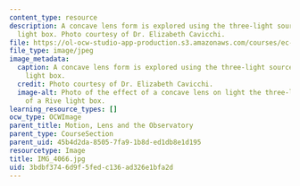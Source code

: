 ```yaml
---
content_type: resource
description: A concave lens form is explored using the three-light source of a Rive
  light box. Photo courtesy of Dr. Elizabeth Cavicchi.
file: https://ol-ocw-studio-app-production.s3.amazonaws.com/courses/ec-050-recreate-experiments-from-history-inform-the-future-from-the-past-galileo-january-iap-2010/3bdbf3746d9f5fedc136ad326e1bfa2d_IMG_4066.jpg
file_type: image/jpeg
image_metadata:
  caption: A concave lens form is explored using the three-light source of a Rive
    light box.
  credit: Photo courtesy of Dr. Elizabeth Cavicchi.
  image-alt: Photo of the effect of a concave lens on light the three-light source
    of a Rive light box.
learning_resource_types: []
ocw_type: OCWImage
parent_title: Motion, Lens and the Observatory
parent_type: CourseSection
parent_uid: 45b4d2da-8505-7fa9-1b8d-ed1db8e1d195
resourcetype: Image
title: IMG_4066.jpg
uid: 3bdbf374-6d9f-5fed-c136-ad326e1bfa2d
---
```

